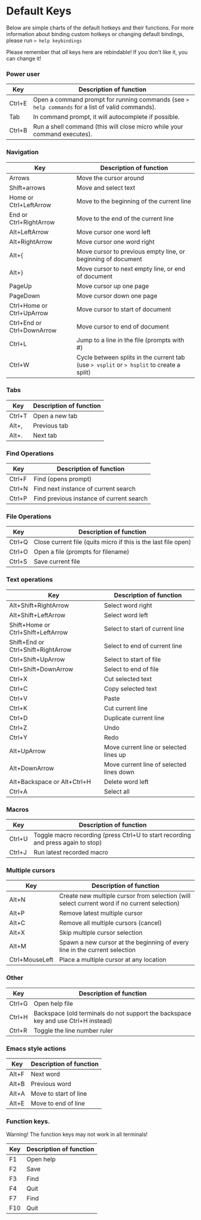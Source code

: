 # Default Keys

Below are simple charts of the default hotkeys and their functions. For more
information about binding custom hotkeys or changing default bindings, please
run `> help keybindings`

Please remember that *all* keys here are rebindable! If you don't like it, you
can change it!

### Power user

| Key       | Description of function                                                                           |
|---------- |-------------------------------------------------------------------------------------------------- |
| Ctrl+E    | Open a command prompt for running commands (see `> help commands` for a list of valid commands).  |
| Tab       | In command prompt, it will autocomplete if possible.                                              |
| Ctrl+B    | Run a shell command (this will close micro while your command executes).                          |

### Navigation

| Key                        | Description of function                                                                   |
|--------------------------- |------------------------------------------------------------------------------------------ |
| Arrows                     | Move the cursor around                                                                    |
| Shift+arrows               | Move and select text                                                                      |
| Home or Ctrl+LeftArrow     | Move to the beginning of the current line                                                 |
| End or Ctrl+RightArrow     | Move to the end of the current line                                                       |
| Alt+LeftArrow              | Move cursor one word left                                                                 |
| Alt+RightArrow             | Move cursor one word right                                                                |
| Alt+{                      | Move cursor to previous empty line, or beginning of document                              |
| Alt+}                      | Move cursor to next empty line, or end of document                                        |
| PageUp                     | Move cursor up one page                                                                   |
| PageDown                   | Move cursor down one page                                                                 |
| Ctrl+Home or Ctrl+UpArrow  | Move cursor to start of document                                                          |
| Ctrl+End or Ctrl+DownArrow | Move cursor to end of document                                                            |
| Ctrl+L                     | Jump to a line in the file (prompts with #)                                               |
| Ctrl+W                     | Cycle between splits in the current tab (use `> vsplit` or `> hsplit` to create a split)  |

### Tabs

| Key     | Description of function   |
|-------- |-------------------------  |
| Ctrl+T  | Open a new tab            |
| Alt+,   | Previous tab              |
| Alt+.   | Next tab                  |

### Find Operations

| Key       | Description of function                   |
|---------- |------------------------------------------ |
| Ctrl+F    | Find (opens prompt)                       |
| Ctrl+N    | Find next instance of current search      |
| Ctrl+P    | Find previous instance of current search  |

### File Operations

| Key       | Description of function                                           |
|---------- |------------------------------------------------------------------ |
| Ctrl+Q    | Close current file (quits micro if this is the last file open)    |
| Ctrl+O    | Open a file (prompts for filename)                                |
| Ctrl+S    | Save current file                                                 |

### Text operations

| Key                                 | Description of function                   |
|------------------------------------ |------------------------------------------ |
| Alt+Shift+RightArrow                | Select word right                         |
| Alt+Shift+LeftArrow                 | Select word left                          |
| Shift+Home or Ctrl+Shift+LeftArrow  | Select to start of current line           |
| Shift+End or Ctrl+Shift+RightArrow  | Select to end of current line             |
| Ctrl+Shift+UpArrow                  | Select to start of file                   |
| Ctrl+Shift+DownArrow                | Select to end of file                     |
| Ctrl+X                              | Cut selected text                         |
| Ctrl+C                              | Copy selected text                        |
| Ctrl+V                              | Paste                                     |
| Ctrl+K                              | Cut current line                          |
| Ctrl+D                              | Duplicate current line                    |
| Ctrl+Z                              | Undo                                      |
| Ctrl+Y                              | Redo                                      |
| Alt+UpArrow                         | Move current line or selected lines up    |
| Alt+DownArrow                       | Move current line of selected lines down  |
| Alt+Backspace or Alt+Ctrl+H         | Delete word left                          |
| Ctrl+A                              | Select all                                |

### Macros

| Key       | Description of function                                                           |
|---------- |---------------------------------------------------------------------------------- |
| Ctrl+U    | Toggle macro recording (press Ctrl+U to start recording and press again to stop)  |
| Ctrl+J    | Run latest recorded macro                                                         |

### Multiple cursors

| Key               | Description of function                                                                       |
|------------------ |---------------------------------------------------------------------------------------------- |
| Alt+N             | Create new multiple cursor from selection (will select current word if no current selection)  |
| Alt+P             | Remove latest multiple cursor                                                                 |
| Alt+C             | Remove all multiple cursors (cancel)                                                          |
| Alt+X             | Skip multiple cursor selection                                                                |
| Alt+M             | Spawn a new cursor at the beginning of every line in the current selection                    |
| Ctrl+MouseLeft    | Place a multiple cursor at any location                                                       |

### Other

| Key       | Description of function                                                               |
|---------- |-------------------------------------------------------------------------------------- |
| Ctrl+G    | Open help file                                                                        |
| Ctrl+H    | Backspace (old terminals do not support the backspace key and use Ctrl+H instead)     |
| Ctrl+R    | Toggle the line number ruler                                                          |

### Emacs style actions

| Key       | Description of function   |
|---------- |-------------------------- |
| Alt+F     | Next word                 |
| Alt+B     | Previous word             |
| Alt+A     | Move to start of line     |
| Alt+E     | Move to end of line       |

### Function keys.

Warning! The function keys may not work in all terminals! 

| Key   | Description of function   |
|------ |-------------------------- |
| F1    | Open help                 |
| F2    | Save                      |
| F3    | Find                      |
| F4    | Quit                      |
| F7    | Find                      |
| F10   | Quit                      |
